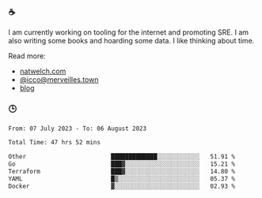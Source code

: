 ### ☕

I am currently working on tooling for the internet and promoting SRE. I am also writing some books and hoarding some data. I like thinking about time. 

Read more:

 - [natwelch.com](https://natwelch.com)
 - [@icco@merveilles.town](https://merveilles.town/@icco)
 - [blog](https://writing.natwelch.com)

### 🕒

<!--START_SECTION:waka-->

```txt
From: 07 July 2023 - To: 06 August 2023

Total Time: 47 hrs 52 mins

Other                        █████████████░░░░░░░░░░░░   51.91 %
Go                           ███▓░░░░░░░░░░░░░░░░░░░░░   15.21 %
Terraform                    ███▓░░░░░░░░░░░░░░░░░░░░░   14.80 %
YAML                         █▒░░░░░░░░░░░░░░░░░░░░░░░   05.37 %
Docker                       ▓░░░░░░░░░░░░░░░░░░░░░░░░   02.93 %
```

<!--END_SECTION:waka-->
